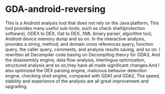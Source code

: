 # GDA-android-reversing
This is a Android analysis tool that does not rely on the Java platform,
This tool provides many useful sub-tools, such as check shell(protection software), ODEX to DEX, Oat to DEX, XML binary parser, algorithm tool, Android device memory dump and so on. In the interactive analysis, provides a string, method, and domain cross references query, function query, the caller query, comments, and analysis results saving, and so on. I rewritten all Decompiler code basing on Decompiling theory for GDA3, And the disassembly engine, data flow analysis, interlingua optimization, structured analysis and so on,they have all made significant changes.And I also optimized the DEX parsing engine, malicious behavior detection engine, checking shell engine, compared with GDA1 and GDA2, The speed, stability and experience of the analysis are all great improvement and upgrading.
